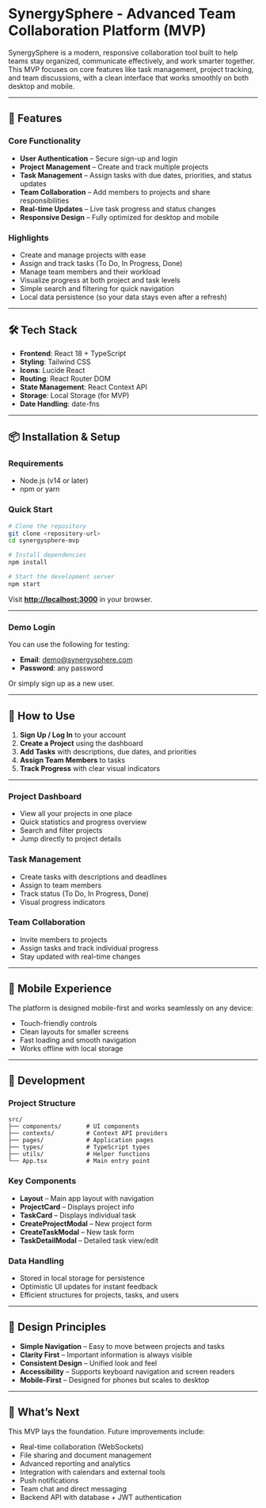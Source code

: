 # SynergySphere - Advanced Team Collaboration Platform (MVP)

SynergySphere is a modern, responsive collaboration tool built to help teams stay organized, communicate effectively, and work smarter together. This MVP focuses on core features like task management, project tracking, and team discussions, with a clean interface that works smoothly on both desktop and mobile.

---

## 🚀 Features

### Core Functionality

* **User Authentication** – Secure sign-up and login
* **Project Management** – Create and track multiple projects
* **Task Management** – Assign tasks with due dates, priorities, and status updates
* **Team Collaboration** – Add members to projects and share responsibilities
* **Real-time Updates** – Live task progress and status changes
* **Responsive Design** – Fully optimized for desktop and mobile

### Highlights

* Create and manage projects with ease
* Assign and track tasks (To Do, In Progress, Done)
* Manage team members and their workload
* Visualize progress at both project and task levels
* Simple search and filtering for quick navigation
* Local data persistence (so your data stays even after a refresh)

---

## 🛠️ Tech Stack

* **Frontend**: React 18 + TypeScript
* **Styling**: Tailwind CSS
* **Icons**: Lucide React
* **Routing**: React Router DOM
* **State Management**: React Context API
* **Storage**: Local Storage (for MVP)
* **Date Handling**: date-fns

---

## 📦 Installation & Setup

### Requirements

* Node.js (v14 or later)
* npm or yarn

### Quick Start

```bash
# Clone the repository
git clone <repository-url>
cd synergysphere-mvp

# Install dependencies
npm install

# Start the development server
npm start
```

Visit **[http://localhost:3000](http://localhost:3000)** in your browser.

---

### Demo Login

You can use the following for testing:

* **Email**: [demo@synergysphere.com](mailto:demo@synergysphere.com)
* **Password**: any password

Or simply sign up as a new user.

---

## 🎯 How to Use

1. **Sign Up / Log In** to your account
2. **Create a Project** using the dashboard
3. **Add Tasks** with descriptions, due dates, and priorities
4. **Assign Team Members** to tasks
5. **Track Progress** with clear visual indicators

---

### Project Dashboard

* View all your projects in one place
* Quick statistics and progress overview
* Search and filter projects
* Jump directly to project details

### Task Management

* Create tasks with descriptions and deadlines
* Assign to team members
* Track status (To Do, In Progress, Done)
* Visual progress indicators

### Team Collaboration

* Invite members to projects
* Assign tasks and track individual progress
* Stay updated with real-time changes

---

## 📱 Mobile Experience

The platform is designed mobile-first and works seamlessly on any device:

* Touch-friendly controls
* Clean layouts for smaller screens
* Fast loading and smooth navigation
* Works offline with local storage

---

## 🔧 Development

### Project Structure

```
src/
├── components/       # UI components
├── contexts/         # Context API providers
├── pages/            # Application pages
├── types/            # TypeScript types
├── utils/            # Helper functions
└── App.tsx           # Main entry point
```

### Key Components

* **Layout** – Main app layout with navigation
* **ProjectCard** – Displays project info
* **TaskCard** – Displays individual task
* **CreateProjectModal** – New project form
* **CreateTaskModal** – New task form
* **TaskDetailModal** – Detailed task view/edit

### Data Handling

* Stored in local storage for persistence
* Optimistic UI updates for instant feedback
* Efficient structures for projects, tasks, and users

---

## 🎨 Design Principles

* **Simple Navigation** – Easy to move between projects and tasks
* **Clarity First** – Important information is always visible
* **Consistent Design** – Unified look and feel
* **Accessibility** – Supports keyboard navigation and screen readers
* **Mobile-First** – Designed for phones but scales to desktop

---

## 🚀 What’s Next

This MVP lays the foundation. Future improvements include:

* Real-time collaboration (WebSockets)
* File sharing and document management
* Advanced reporting and analytics
* Integration with calendars and external tools
* Push notifications
* Team chat and direct messaging
* Backend API with database + JWT authentication

